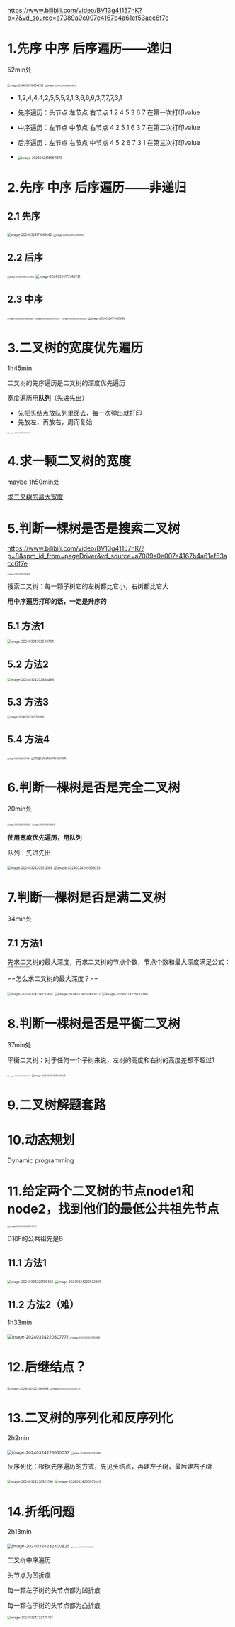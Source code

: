 https://www.bilibili.com/video/BV13g41157hK?p=7&vd_source=a7089a0e007e4167b4a61ef53acc6f7e

# 1.先序 中序 后序遍历——递归

52min处

<img src="05 二叉树.assets/image-20240324164042132.png" alt="image-20240324164042132" style="zoom: 40%;" />

<img src="05 二叉树.assets/image-20240324164804403.png" alt="image-20240324164804403" style="zoom:33%;" />

- 1,2,4,4,4,2,5,5,5,2,1,3,6,6,6,3,7,7,7,3,1

- 先序遍历：头节点 左节点 右节点  1 2 4 5 3 6 7 在第一次打印value
- 中序遍历：左节点 中节点 右节点  4 2 5 1 6 3 7 在第二次打印value
- 后序遍历：左节点 右节点 中节点  4 5 2 6 7 3 1 在第三次打印value
- <img src="05 二叉树.assets/image-20240324165611370.png" alt="image-20240324165611370" style="zoom:50%;" />

# 2.先序 中序 后序遍历——非递归

## 2.1 先序

<img src="05 二叉树.assets/image-20240324171841442.png" alt="image-20240324171841442" style="zoom:50%;" />

<img src="05 二叉树.assets/image-20240324172047443.png" alt="image-20240324172047443" style="zoom: 33%;" />

## 2.2 后序

<img src="05 二叉树.assets/image-20240324172513350.png" alt="image-20240324172513350" style="zoom: 30%;" />

<img src="05 二叉树.assets/image-20240324172745731.png" alt="image-20240324172745731" style="zoom: 50%;" />

## 2.3 中序

<img src="05 二叉树.assets/image-20240324172954345.png" alt="image-20240324172954345" style="zoom: 28%;" />

<img src="05 二叉树.assets/image-20240324173123334.png" alt="image-20240324173123334" style="zoom: 28%;" />

<img src="05 二叉树.assets/image-20240324173242342.png" alt="image-20240324173242342" style="zoom: 28%;" />

<img src="05 二叉树.assets/image-20240324173407846.png" alt="image-20240324173407846" style="zoom: 40%;" />

# 3.二叉树的宽度优先遍历

1h45min

二叉树的先序遍历是二叉树的深度优先遍历

宽度遍历用**队列**（先进先出）

- 先把头结点放队列里面去，每一次弹出就打印
- 先放左，再放右，周而复始

<img src="05 二叉树.assets/image-20240324180146245.png" alt="image-20240324180146245" style="zoom: 25%;" />

# 4.求一颗二叉树的宽度

maybe 1h50min处

[求二叉树的最大宽度](https://leetcode.cn/problems/maximum-width-of-binary-tree/)

# 5.判断一棵树是否是搜索二叉树

https://www.bilibili.com/video/BV13g41157hK/?p=8&spm_id_from=pageDriver&vd_source=a7089a0e007e4167b4a61ef53acc6f7e

<img src="05 二叉树.assets/image-20240324193855025.png" alt="image-20240324193855025" style="zoom: 25%;" />

搜索二叉树：每一颗子树它的左树都比它小，右树都比它大

**用中序遍历打印的话，一定是升序的**

## 5.1 方法1

<img src="05 二叉树.assets/image-20240324202540734.png" alt="image-20240324202540734" style="zoom:50%;" />

## 5.2 方法2

<img src="05 二叉树.assets/image-20240324202938466.png" alt="image-20240324202938466" style="zoom:50%;" />

## 5.3 方法3

<img src="05 二叉树.assets/image-20240324203218486.png" alt="image-20240324203218486" style="zoom: 40%;" />

## 5.4 方法4

<img src="05 二叉树.assets/image-20240324212101746.png" alt="image-20240324212101746" style="zoom: 25%;" />

<img src="05 二叉树.assets/image-20240324213015043.png" alt="image-20240324213015043" style="zoom:40%;" />

# 6.判断一棵树是否是完全二叉树

20min处

<img src="05 二叉树.assets/image-20240324203335025.png" alt="image-20240324203335025" style="zoom: 25%;" />

<img src="05 二叉树.assets/image-20240324203541407.png" alt="image-20240324203541407" style="zoom: 25%;" />

**使用宽度优先遍历，用队列**

队列：先进先出

<img src="05 二叉树.assets/image-20240324205512188.png" alt="image-20240324205512188" style="zoom:50%;" />

<img src="05 二叉树.assets/image-20240324205558035.png" alt="image-20240324205558035" style="zoom: 50%;" />

# 7.判断一棵树是否是满二叉树

34min处

## 7.1 方法1

先求二叉树的最大深度，再求二叉树的节点个数，节点个数和最大深度满足公式：<img src="05 二叉树.assets/image-20240324210833889.png" alt="image-20240324210833889" style="zoom: 25%;" />

==怎么求二叉树的最大深度？==

<img src="05 二叉树.assets/image-20240324214730474.png" alt="image-20240324214730474" style="zoom: 50%;" />

<img src="05 二叉树.assets/image-20240324214930932.png" alt="image-20240324214930932" style="zoom: 50%;" />

<img src="05 二叉树.assets/image-20240324215032346.png" alt="image-20240324215032346" style="zoom:50%;" />

# 8.判断一棵树是否是平衡二叉树

37min处

平衡二叉树：对于任何一个子树来说，左树的高度和右树的高度差都不超过1

<img src="05 二叉树.assets/image-20240324211237058.png" alt="image-20240324211237058" style="zoom: 25%;" />

<img src="05 二叉树.assets/image-20240324211328225.png" alt="image-20240324211328225" style="zoom: 38%;" />

 # 9.二叉树解题套路

# 10.动态规划

Dynamic programming

# 11.给定两个二叉树的节点node1和node2，找到他们的最低公共祖先节点

<img src="05 二叉树.assets/image-20240324215619767.png" alt="image-20240324215619767" style="zoom:33%;" />

D和F的公共祖先是B

## 11.1 方法1

<img src="05 二叉树.assets/image-20240324220159468.png" alt="image-20240324220159468" style="zoom:50%;" />

<img src="05 二叉树.assets/image-20240324220532609.png" alt="image-20240324220532609" style="zoom:50%;" />

## 11.2 方法2（难）

1h33min

<img src="05 二叉树.assets/image-20240324220807771.png" alt="image-20240324220807771" style="zoom:67%;" />

<img src="05 二叉树.assets/image-20240324220950981.png" alt="image-20240324220950981" style="zoom: 33%;" />

# 12.后继结点？

<img src="05 二叉树.assets/image-20240324221540884.png" alt="image-20240324221540884" style="zoom: 45%;" />

<img src="05 二叉树.assets/image-20240324222502710.png" alt="image-20240324222502710" style="zoom: 33%;" />

# 13.二叉树的序列化和反序列化

2h2min

<img src="05 二叉树.assets/image-20240324223650053.png" alt="image-20240324223650053" style="zoom:67%;" />

<img src="05 二叉树.assets/image-20240324230559961.png" alt="image-20240324230559961" style="zoom:33%;" />

反序列化：根据先序遍历的方式，先见头结点，再建左子树，最后建右子树

<img src="05 二叉树.assets/image-20240324230925196.png" alt="image-20240324230925196" style="zoom:50%;" />

<img src="05 二叉树.assets/image-20240324230951443.png" alt="image-20240324230951443" style="zoom:50%;" />



# 14.折纸问题

2h13min

<img src="05 二叉树.assets/image-20240324232400825.png" alt="image-20240324232400825" style="zoom:67%;" />

<img src="05 二叉树.assets/image-20240324232427630.png" alt="image-20240324232427630" style="zoom: 25%;" />

二叉树中序遍历

头节点为凹折痕

每一颗左子树的头节点都为凹折痕

每一颗右子树的头节点都为凸折痕

<img src="05 二叉树.assets/image-20240324232725721.png" alt="image-20240324232725721" style="zoom:50%;" />











